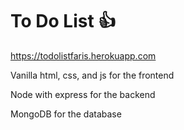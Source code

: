 <H1>To Do List 👍</H1>

https://todolistfaris.herokuapp.com

<p>Vanilla html, css, and js for the frontend</p>
<p>Node with express for the backend</p>
<p>MongoDB for the database</p>
